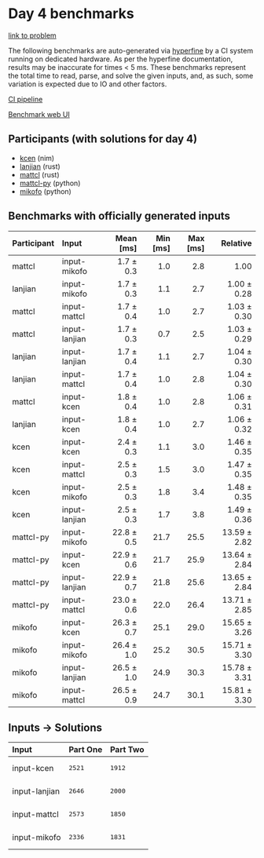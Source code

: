 # Day 4 benchmarks

[link to problem](https://adventofcode.com/2024/day/4)

The following benchmarks are auto-generated via
[hyperfine](https://github.com/sharkdp/hyperfine) by a CI system running on
dedicated hardware. As per the hyperfine documentation, results may be
inaccurate for times < 5 ms. These benchmarks represent the total time to read,
parse, and solve the given inputs, and, as such, some variation is expected due
to IO and other factors.

[CI pipeline](http://ci.papercode.net:8080/teams/main/pipelines/aoc2024)

[Benchmark web UI](https://aoc.ancalagon.black)


## Participants (with solutions for day 4)

- [kcen](https://github.com/kcen/aoc2024) (nim)
- [lanjian](https://github.com/lanjian/aoc-2024) (rust)
- [mattcl](https://github.com/mattcl/aoc2024) (rust)
- [mattcl-py](https://github.com/mattcl/aoc2024-py) (python)
- [mikofo](https://github.com/mikofo/aoc2024) (python)


## Benchmarks with officially generated inputs

| Participant | Input | Mean [ms] | Min [ms] | Max [ms] | Relative |
|:---|:---|---:|---:|---:|---:|
| mattcl | input-mikofo | 1.7 ± 0.3 | 1.0 | 2.8 | 1.00 |
| lanjian | input-mikofo | 1.7 ± 0.3 | 1.1 | 2.7 | 1.00 ± 0.28 |
| mattcl | input-mattcl | 1.7 ± 0.4 | 1.0 | 2.7 | 1.03 ± 0.30 |
| mattcl | input-lanjian | 1.7 ± 0.3 | 0.7 | 2.5 | 1.03 ± 0.29 |
| lanjian | input-lanjian | 1.7 ± 0.4 | 1.1 | 2.7 | 1.04 ± 0.30 |
| lanjian | input-mattcl | 1.7 ± 0.4 | 1.0 | 2.8 | 1.04 ± 0.30 |
| mattcl | input-kcen | 1.8 ± 0.4 | 1.0 | 2.8 | 1.06 ± 0.31 |
| lanjian | input-kcen | 1.8 ± 0.4 | 1.0 | 2.7 | 1.06 ± 0.32 |
| kcen | input-kcen | 2.4 ± 0.3 | 1.1 | 3.0 | 1.46 ± 0.35 |
| kcen | input-mattcl | 2.5 ± 0.3 | 1.5 | 3.0 | 1.47 ± 0.35 |
| kcen | input-mikofo | 2.5 ± 0.3 | 1.8 | 3.4 | 1.48 ± 0.35 |
| kcen | input-lanjian | 2.5 ± 0.3 | 1.7 | 3.8 | 1.49 ± 0.36 |
| mattcl-py | input-mikofo | 22.8 ± 0.5 | 21.7 | 25.5 | 13.59 ± 2.82 |
| mattcl-py | input-kcen | 22.9 ± 0.6 | 21.7 | 25.9 | 13.64 ± 2.84 |
| mattcl-py | input-lanjian | 22.9 ± 0.7 | 21.8 | 25.6 | 13.65 ± 2.84 |
| mattcl-py | input-mattcl | 23.0 ± 0.6 | 22.0 | 26.4 | 13.71 ± 2.85 |
| mikofo | input-kcen | 26.3 ± 0.7 | 25.1 | 29.0 | 15.65 ± 3.26 |
| mikofo | input-mikofo | 26.4 ± 1.0 | 25.2 | 30.5 | 15.71 ± 3.30 |
| mikofo | input-lanjian | 26.5 ± 1.0 | 24.9 | 30.3 | 15.78 ± 3.31 |
| mikofo | input-mattcl | 26.5 ± 0.9 | 24.7 | 30.1 | 15.81 ± 3.30 |


## Inputs -> Solutions

| Input | Part One | Part Two |
|:---|:---|:---|
|input-kcen|<pre>2521</pre>|<pre>1912</pre>|
|input-lanjian|<pre>2646</pre>|<pre>2000</pre>|
|input-mattcl|<pre>2573</pre>|<pre>1850</pre>|
|input-mikofo|<pre>2336</pre>|<pre>1831</pre>|